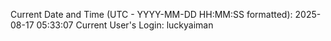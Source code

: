 Current Date and Time (UTC - YYYY-MM-DD HH:MM:SS formatted): 2025-08-17 05:33:07
Current User's Login: luckyaiman
